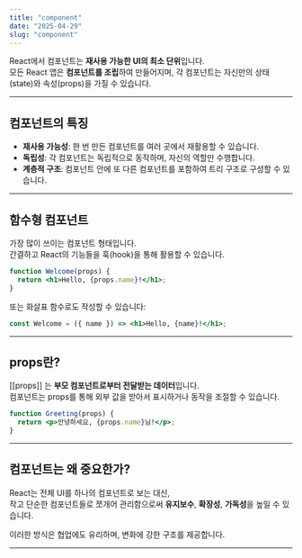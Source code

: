 ```yaml
---
title: "component"
date: "2025-04-29"
slug: "component"
---
```


React에서 컴포넌트는 **재사용 가능한 UI의 최소 단위**입니다.  
모든 React 앱은 **컴포넌트를 조립**하여 만들어지며, 각 컴포넌트는 자신만의 상태(state)와 속성(props)을 가질 수 있습니다.

---

## 컴포넌트의 특징

- **재사용 가능성**: 한 번 만든 컴포넌트를 여러 곳에서 재활용할 수 있습니다.
- **독립성**: 각 컴포넌트는 독립적으로 동작하며, 자신의 역할만 수행합니다.
- **계층적 구조**: 컴포넌트 안에 또 다른 컴포넌트를 포함하여 트리 구조로 구성할 수 있습니다.

---

## 함수형 컴포넌트

가장 많이 쓰이는 컴포넌트 형태입니다.  
간결하고 React의 기능들을 훅(hook)을 통해 활용할 수 있습니다.

```jsx
function Welcome(props) {
  return <h1>Hello, {props.name}!</h1>;
}
```

또는 화살표 함수로도 작성할 수 있습니다:

```jsx
const Welcome = ({ name }) => <h1>Hello, {name}!</h1>;
```

---

## props란?

[[props]] 는 **부모 컴포넌트로부터 전달받는 데이터**입니다.  
컴포넌트는 props를 통해 외부 값을 받아서 표시하거나 동작을 조절할 수 있습니다.

```jsx
function Greeting(props) {
  return <p>안녕하세요, {props.name}님!</p>;
}
```

---

## 컴포넌트는 왜 중요한가?

React는 전체 UI를 하나의 컴포넌트로 보는 대신,  
작고 단순한 컴포넌트들로 쪼개어 관리함으로써 **유지보수**, **확장성**, **가독성**을 높일 수 있습니다.

이러한 방식은 협업에도 유리하며, 변화에 강한 구조를 제공합니다.

---
